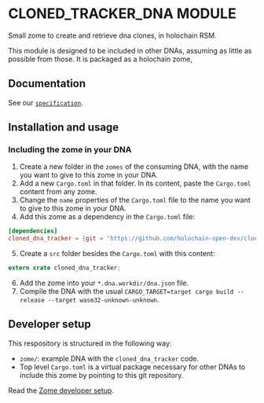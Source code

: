 # CLONED_TRACKER_DNA MODULE

Small zome to create and retrieve dna clones, in holochain RSM.

This module is designed to be included in other DNAs, assuming as little as possible from those. It is packaged as a holochain zome,

## Documentation

See our [`specification`](https://hackmd.io/BKUneWqYSOOgit6ZgKNYcQ?view).

## Installation and usage

### Including the zome in your DNA

1. Create a new folder in the `zomes` of the consuming DNA, with the name you want to give to this zome in your DNA.
2. Add a new `Cargo.toml` in that folder. In its content, paste the `Cargo.toml` content from any zome.
3. Change the `name` properties of the `Cargo.toml` file to the name you want to give to this zome in your DNA.
4. Add this zome as a dependency in the `Cargo.toml` file:
```toml
[dependencies]
cloned_dna_tracker = {git = "https://github.com/holochain-open-dev/cloned-dnas-tracker", package = "cloned_dna_tracker"}
```
5. Create a `src` folder besides the `Cargo.toml` with this content:
```rust
extern crate cloned_dna_tracker;
```
6. Add the zome into your `*.dna.workdir/dna.json` file.
7. Compile the DNA with the usual `CARGO_TARGET=target cargo build --release --target wasm32-unknown-unknown`.

## Developer setup

This respository is structured in the following way:

- `zome/`: example DNA with the `cloned_dna_tracker` code.
- Top level `Cargo.toml` is a virtual package necessary for other DNAs to include this zome by pointing to this git repository.

Read the [Zome developer setup](/zome/README.md).
